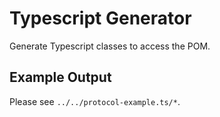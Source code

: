 # Typescript Generator  
Generate Typescript classes to access the POM.  

## Example Output  
Please see `../../protocol-example.ts/*`.  
